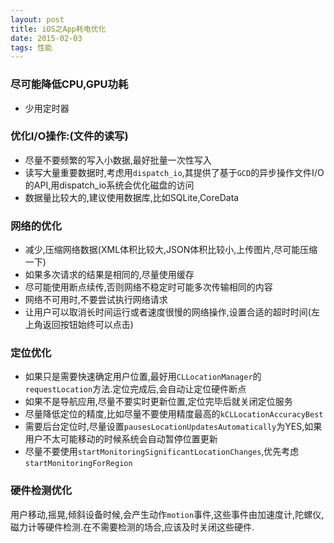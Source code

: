 ```yaml
---
layout: post
title: iOS之App耗电优化
date: 2015-02-03
tags: 性能
---
```



### 尽可能降低CPU,GPU功耗
- 少用定时器

### 优化I/O操作:(文件的读写)
- 尽量不要频繁的写入小数据,最好批量一次性写入
- 读写大量重要数据时,考虑用`dispatch_io`,其提供了基于`GCD`的异步操作文件I/O的API,用dispatch_io系统会优化磁盘的访问
- 数据量比较大的,建议使用数据库,比如SQLite,CoreData


### 网络的优化
- 减少,压缩网络数据(XML体积比较大,JSON体积比较小,上传图片,尽可能压缩一下)
- 如果多次请求的结果是相同的,尽量使用缓存
- 尽可能使用断点续传,否则网络不稳定时可能多次传输相同的内容
- 网络不可用时,不要尝试执行网络请求
- 让用户可以取消长时间运行或者速度很慢的网络操作,设置合适的超时时间(左上角返回按钮始终可以点击)

### 定位优化
- 如果只是需要快速确定用户位置,最好用`CLLocationManager`的`requestLocation`方法.定位完成后,会自动让定位硬件断点
- 如果不是导航应用,尽量不要实时更新位置,定位完毕后就关闭定位服务
- 尽量降低定位的精度,比如尽量不要使用精度最高的`kCLLocationAccuracyBest`
- 需要后台定位时,尽量设置`pausesLocationUpdatesAutomatically`为YES,如果用户不太可能移动的时候系统会自动暂停位置更新
- 尽量不要使用`startMonitoringSignificantLocationChanges`,优先考虑`startMonitoringForRegion`


### 硬件检测优化
用户移动,摇晃,倾斜设备时候,会产生动作`motion`事件,这些事件由加速度计,陀螺仪,磁力计等硬件检测.在不需要检测的场合,应该及时关闭这些硬件.
